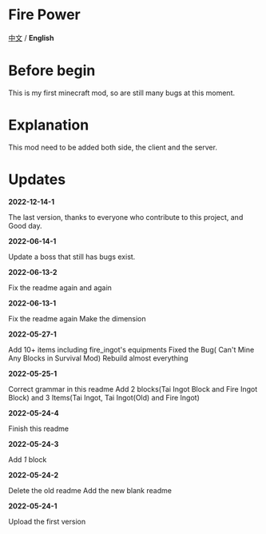 # Fire Power

[中文](https://github.com/Casper233/Fire_Power/blob/master/readme.md) / **English**

# Before begin

This is my first minecraft mod,
so are still many bugs at this moment.

# Explanation

This mod need to be added both side, the client and the server.

# Updates

**2022-12-14-1**

The last version, thanks to everyone who contribute to this project, and Good day.

**2022-06-14-1**

Update a boss that still has bugs exist.

**2022-06-13-2**

Fix the readme again and again

**2022-06-13-1**

Fix the readme again
Make the dimension

**2022-05-27-1**

Add 10+ items including fire_ingot's equipments
Fixed the Bug( Can't Mine Any Blocks in Survival Mod)
Rebuild almost everything

**2022-05-25-1**

Correct grammar in this readme
Add 2 blocks(Tai Ingot Block and Fire Ingot Block) and 3 Items(Tai Ingot, Tai Ingot(Old) and Fire Ingot)

**2022-05-24-4**

Finish this readme

**2022-05-24-3**

Add *1* block

**2022-05-24-2**

Delete the old readme
Add the new blank readme

**2022-05-24-1**

Upload the first version